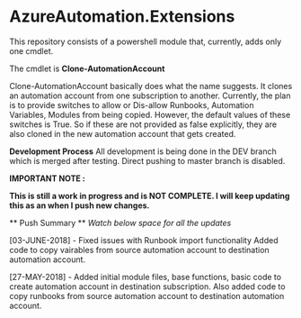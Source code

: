 # AzureAutomation.Extensions
This repository consists of a powershell module that, currently, adds only one cmdlet.

The cmdlet is **Clone-AutomationAccount**

Clone-AutomationAccount basically does what the name suggests. It clones an automation account from one subscription to another. Currently, the plan is to provide switches to allow or Dis-allow Runbooks, Automation Variables, Modules from being copied. However, the default values of these switches is True. So if these are not provided as false explicitly, they are also cloned in the new automation account that gets created.

**Development Process**
All development is being done in the DEV branch which is merged after testing. Direct pushing to master branch is disabled.

 
 **IMPORTANT NOTE :**
  
**This is still a work in progress and is NOT COMPLETE. I will keep updating this as an when I push new changes.**


 ** Push Summary **
 *Watch below space for all the updates*

 [03-JUNE-2018] - Fixed issues with Runbook import functionality
				  Added code to copy vairables from source automation account to destination automation account.	
 
 [27-MAY-2018] - Added initial module files, base functions, basic code to create automation account in destination subscription. Also added code to copy runbooks from source automation account to destination automation account.

